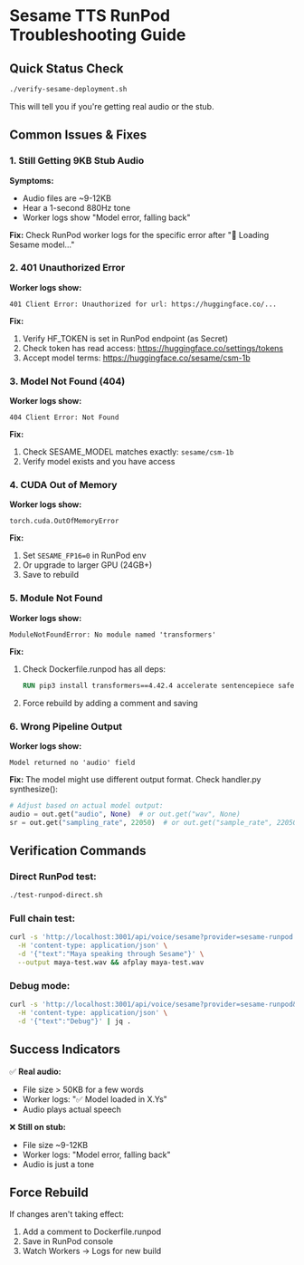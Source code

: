 # Sesame TTS RunPod Troubleshooting Guide

## Quick Status Check

```bash
./verify-sesame-deployment.sh
```

This will tell you if you're getting real audio or the stub.

## Common Issues & Fixes

### 1. Still Getting 9KB Stub Audio

**Symptoms:**
- Audio files are ~9-12KB
- Hear a 1-second 880Hz tone
- Worker logs show "Model error, falling back"

**Fix:**
Check RunPod worker logs for the specific error after "🔄 Loading Sesame model..."

### 2. 401 Unauthorized Error

**Worker logs show:**
```
401 Client Error: Unauthorized for url: https://huggingface.co/...
```

**Fix:**
1. Verify HF_TOKEN is set in RunPod endpoint (as Secret)
2. Check token has read access: https://huggingface.co/settings/tokens
3. Accept model terms: https://huggingface.co/sesame/csm-1b

### 3. Model Not Found (404)

**Worker logs show:**
```
404 Client Error: Not Found
```

**Fix:**
1. Check SESAME_MODEL matches exactly: `sesame/csm-1b`
2. Verify model exists and you have access

### 4. CUDA Out of Memory

**Worker logs show:**
```
torch.cuda.OutOfMemoryError
```

**Fix:**
1. Set `SESAME_FP16=0` in RunPod env
2. Or upgrade to larger GPU (24GB+)
3. Save to rebuild

### 5. Module Not Found

**Worker logs show:**
```
ModuleNotFoundError: No module named 'transformers'
```

**Fix:**
1. Check Dockerfile.runpod has all deps:
   ```dockerfile
   RUN pip3 install transformers==4.42.4 accelerate sentencepiece safetensors soundfile numpy
   ```
2. Force rebuild by adding a comment and saving

### 6. Wrong Pipeline Output

**Worker logs show:**
```
Model returned no 'audio' field
```

**Fix:**
The model might use different output format. Check handler.py synthesize():
```python
# Adjust based on actual model output:
audio = out.get("audio", None)  # or out.get("wav", None)
sr = out.get("sampling_rate", 22050)  # or out.get("sample_rate", 22050)
```

## Verification Commands

### Direct RunPod test:
```bash
./test-runpod-direct.sh
```

### Full chain test:
```bash
curl -s 'http://localhost:3001/api/voice/sesame?provider=sesame-runpod' \
  -H 'content-type: application/json' \
  -d '{"text":"Maya speaking through Sesame"}' \
  --output maya-test.wav && afplay maya-test.wav
```

### Debug mode:
```bash
curl -s 'http://localhost:3001/api/voice/sesame?provider=sesame-runpod&debug=1' \
  -H 'content-type: application/json' \
  -d '{"text":"Debug"}' | jq .
```

## Success Indicators

✅ **Real audio:**
- File size > 50KB for a few words
- Worker logs: "✅ Model loaded in X.Ys"
- Audio plays actual speech

❌ **Still on stub:**
- File size ~9-12KB
- Worker logs: "Model error, falling back"
- Audio is just a tone

## Force Rebuild

If changes aren't taking effect:
1. Add a comment to Dockerfile.runpod
2. Save in RunPod console
3. Watch Workers → Logs for new build